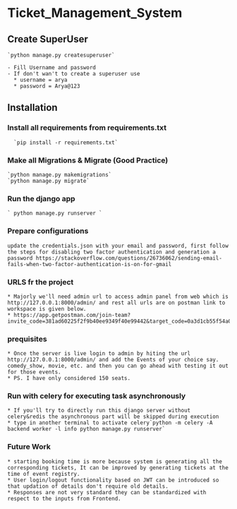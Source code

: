 # Ticket_Management_System

## Create SuperUser 
    `python manage.py createsuperuser` 
    
    - Fill Username and password  
    - If don't wan't to create a superuser use 
      * username = arya
      * password = Arya@123
    
## Installation 

 ### Install all requirements from requirements.txt 
      `pip install -r requirements.txt`
      
 ### Make all Migrations & Migrate (Good Practice) 
    `python manage.py makemigrations`
    `python manage.py migrate`
    
### Run the django app 
    ` python manage.py runserver ` 
### Prepare configurations
    update the credentials.json with your email and password, first follow the steps for disabling two factor authentication and generation a password https://stackoverflow.com/questions/26736062/sending-email-fails-when-two-factor-authentication-is-on-for-gmail
    
### URLS fr the project
    * Majorly we'll need admin url to access admin panel from web which is http://127.0.0.1:8000/admin/ and rest all urls are on postman link to workspace is given below.
    * https://app.getpostman.com/join-team?invite_code=381ad60225f2f9b40ee9349f40e99442&target_code=0a3d1cb55f54a0e4e3b2bae9e022319e
    
### prequisites 
    * Once the server is live login to admin by hiting the url http://127.0.0.1:8000/admin/ and add the Events of your choice say. comedy_show, movie, etc. and then you can go ahead with testing it out for those events.
    * PS. I have only considered 150 seats.
    
### Run with celery for executing task asynchronously
    * If you'll try to directly run this django server without celery&redis the asynchronous part will be skipped during execution
    * type in another terminal to activate celery`python -m celery -A backend worker -l info python manage.py runserver`
### Future Work 
    * starting booking time is more because system is generating all the corresponding tickets, It can be improved by generating tickets at the time of event registry.
    * User login/logout functionality based on JWT can be introduced so that updation of details don't require old details.
    * Responses are not very standard they can be standardized with respect to the inputs from Frontend.
    
    
  
